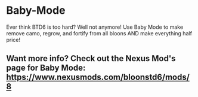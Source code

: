# Baby-Mode
Ever think BTD6 is too hard? Well not anymore! Use Baby Mode to make remove camo, regrow, and fortify from all bloons AND make everything half price! 

## Want more info? Check out the Nexus Mod's page for Baby Mode: https://www.nexusmods.com/bloonstd6/mods/8
